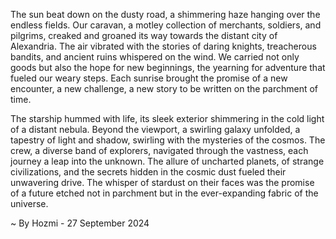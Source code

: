 
The sun beat down on the dusty road, a shimmering haze hanging over the endless fields.  Our caravan, a motley collection of merchants, soldiers, and pilgrims, creaked and groaned its way towards the distant city of Alexandria. The air vibrated with the stories of daring knights, treacherous bandits, and ancient ruins whispered on the wind.  We carried not only goods but also the hope for new beginnings, the yearning for adventure that fueled our weary steps. Each sunrise brought the promise of a new encounter, a new challenge, a new story to be written on the parchment of time. 

The starship hummed with life, its sleek exterior shimmering in the cold light of a distant nebula.  Beyond the viewport, a swirling galaxy unfolded, a tapestry of light and shadow, swirling with the mysteries of the cosmos.  The crew, a diverse band of explorers, navigated through the vastness, each journey a leap into the unknown.  The allure of uncharted planets, of strange civilizations, and the secrets hidden in the cosmic dust fueled their unwavering drive.  The whisper of stardust on their faces was the promise of a future etched not in parchment but in the ever-expanding fabric of the universe. 

~ By Hozmi - 27 September 2024
